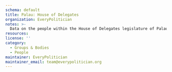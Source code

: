 ```yaml
---
schema: default
title: Palau: House of Delegates
organization: EveryPolitician
notes: >-
  Data on the people within the House of Delegates legislature of Palau.
resources:
license: ''
category:
  - Groups & Bodies
  - People
maintainer: EveryPolitician
maintainer_email: team@everypolitician.org
---
```

